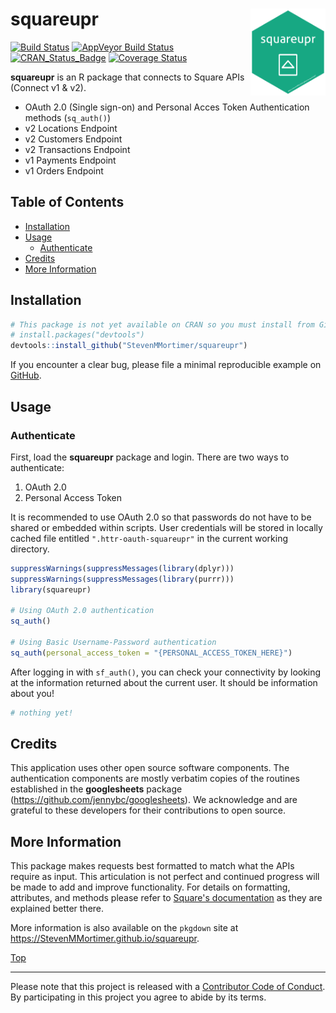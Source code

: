 
squareupr<img src="man/figures/squareupr.png" width="120px" align="right" />
============================================================================

[![Build Status](https://travis-ci.org/StevenMMortimer/squareupr.svg?branch=master)](https://travis-ci.org/StevenMMortimer/squareupr) [![AppVeyor Build Status](https://ci.appveyor.com/api/projects/status/github/StevenMMortimer/squareupr?branch=master&svg=true)](https://ci.appveyor.com/project/StevenMMortimer/squareupr) [![CRAN\_Status\_Badge](http://www.r-pkg.org/badges/version/squareupr)](http://cran.r-project.org/package=squareupr) [![Coverage Status](https://codecov.io/gh/StevenMMortimer/squareupr/branch/master/graph/badge.svg)](https://codecov.io/gh/StevenMMortimer/squareupr?branch=master)

**squareupr** is an R package that connects to Square APIs (Connect v1 & v2).

-   OAuth 2.0 (Single sign-on) and Personal Acces Token Authentication methods (`sq_auth()`)
-   v2 Locations Endpoint
-   v2 Customers Endpoint
-   v2 Transactions Endpoint
-   v1 Payments Endpoint
-   v1 Orders Endpoint

Table of Contents
-----------------

-   [Installation](#installation)
-   [Usage](#usage)
    -   [Authenticate](#authenticate)
-   [Credits](#credits)
-   [More Information](#more-information)

Installation
------------

``` r
# This package is not yet available on CRAN so you must install from GitHub
# install.packages("devtools")
devtools::install_github("StevenMMortimer/squareupr")
```

If you encounter a clear bug, please file a minimal reproducible example on [GitHub](https://github.com/StevenMMortimer/squareupr/issues).

Usage
-----

### Authenticate

First, load the **squareupr** package and login. There are two ways to authenticate:

1.  OAuth 2.0
2.  Personal Access Token

It is recommended to use OAuth 2.0 so that passwords do not have to be shared or embedded within scripts. User credentials will be stored in locally cached file entitled `".httr-oauth-squareupr"` in the current working directory.

``` r
suppressWarnings(suppressMessages(library(dplyr)))
suppressWarnings(suppressMessages(library(purrr)))
library(squareupr)

# Using OAuth 2.0 authentication
sq_auth()

# Using Basic Username-Password authentication
sq_auth(personal_access_token = "{PERSONAL_ACCESS_TOKEN_HERE}")
```

After logging in with `sf_auth()`, you can check your connectivity by looking at the information returned about the current user. It should be information about you!

``` r
# nothing yet!
```

Credits
-------

This application uses other open source software components. The authentication components are mostly verbatim copies of the routines established in the **googlesheets** package (<https://github.com/jennybc/googlesheets>). We acknowledge and are grateful to these developers for their contributions to open source.

More Information
----------------

This package makes requests best formatted to match what the APIs require as input. This articulation is not perfect and continued progress will be made to add and improve functionality. For details on formatting, attributes, and methods please refer to [Square's documentation](https://docs.connect.squareup.com/api/connect/v2) as they are explained better there.

More information is also available on the `pkgdown` site at <https://StevenMMortimer.github.io/squareupr>.

[Top](#squareupr)

------------------------------------------------------------------------

Please note that this project is released with a [Contributor Code of Conduct](CONDUCT.md). By participating in this project you agree to abide by its terms.

